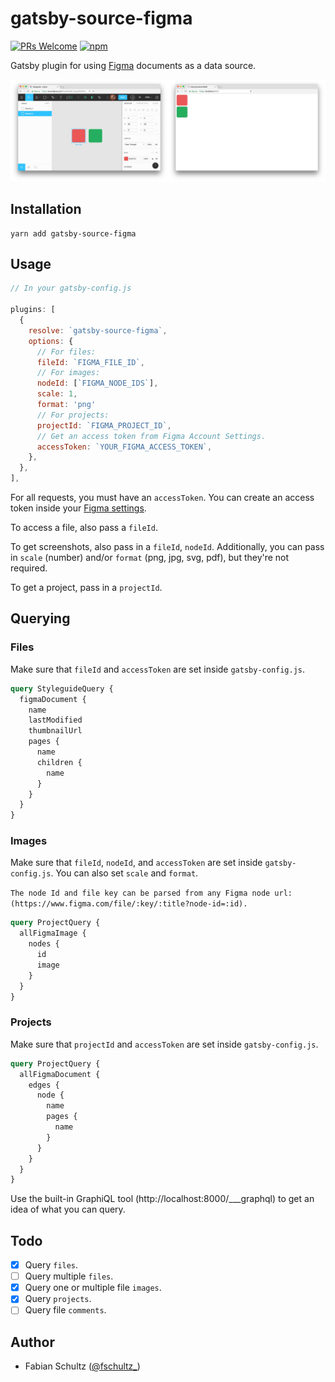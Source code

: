 # gatsby-source-figma

[![PRs Welcome](https://img.shields.io/badge/PRs-welcome-brightgreen.svg?style=flat-square)](http://makeapullrequest.com)
[![npm](https://img.shields.io/npm/v/gatsby-source-figma.svg?style=flat-square)](https://npm.im/gatsby-source-figma)

Gatsby plugin for using [Figma](https://figma.com) documents as a data source.

![Screenshot](.github/screenshot.jpg)

## Installation

    yarn add gatsby-source-figma

## Usage

```javascript
// In your gatsby-config.js

plugins: [
  {
    resolve: `gatsby-source-figma`,
    options: {
      // For files:
      fileId: `FIGMA_FILE_ID`,
      // For images:
      nodeId: [`FIGMA_NODE_IDS`],
      scale: 1,
      format: 'png'
      // For projects:
      projectId: `FIGMA_PROJECT_ID`,
      // Get an access token from Figma Account Settings.
      accessToken: `YOUR_FIGMA_ACCESS_TOKEN`,
    },
  },
],
```

For all requests, you must have an `accessToken`. You can create an access token inside your [Figma settings](https://www.figma.com/developers/docs#auth-dev-token).

To access a file, also pass a `fileId`.

To get screenshots, also pass in a `fileId`, `nodeId`. Additionally, you can pass in `scale` (number) and/or `format` (png, jpg, svg, pdf), but they're not required. 

To get a project, pass in a `projectId`.

## Querying

### Files

Make sure that `fileId` and `accessToken` are set inside `gatsby-config.js`.

```graphql
query StyleguideQuery {
  figmaDocument {
    name
    lastModified
    thumbnailUrl
    pages {
      name
      children {
        name
      }
    }
  }
}
```

### Images

Make sure that `fileId`, `nodeId`, and `accessToken` are set inside `gatsby-config.js`. You can also set `scale` and `format`.


`The node Id and file key can be parsed from any Figma node url: 
(https://www.figma.com/file/:key/:title?node-id=:id).`


```graphql
query ProjectQuery {
  allFigmaImage {
    nodes {
      id
      image
    }
  }
}
```

### Projects

Make sure that `projectId` and `accessToken` are set inside `gatsby-config.js`.

```graphql
query ProjectQuery {
  allFigmaDocument {
    edges {
      node {
        name
        pages {
          name
        }
      }
    }
  }
}
```

Use the built-in GraphiQL tool (http://localhost:8000/___graphql) to get an idea of what you can query.

## Todo

* [x] Query `files`.
* [ ] Query multiple `files`.
* [x] Query one or multiple file `images`.
* [x] Query `projects`.
* [ ] Query file `comments`.

## Author

* Fabian Schultz ([@fschultz\_](https://twitter.com/fschultz_))

